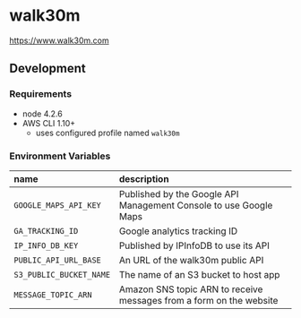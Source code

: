 # walk30m

https://www.walk30m.com

## Development

### Requirements

- node 4.2.6
- AWS CLI 1.10+
	- uses configured profile named `walk30m`

### Environment Variables

| name | description |
|:---|:---|
| `GOOGLE_MAPS_API_KEY` | Published by the Google API Management Console to use Google Maps |
| `GA_TRACKING_ID` | Google analytics tracking ID |
| `IP_INFO_DB_KEY` | Published by IPInfoDB to use its API |
| `PUBLIC_API_URL_BASE` | An URL of the walk30m public API |
| `S3_PUBLIC_BUCKET_NAME` | The name of an S3 bucket to host app |
| `MESSAGE_TOPIC_ARN` | Amazon SNS topic ARN to receive messages from a form on the website
